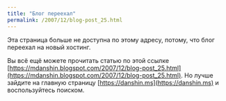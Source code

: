 ```yaml
---
title: "Блог переехал"
permalink: /2007/12/blog-post_25.html
---
```

Эта страница больше не доступна по этому адресу, потому, что блог переехал на новый хостинг.

Вы всё ещё можете прочитать статью по этой ссылке [https://mdanshin.blogspot.com/2007/12/blog-post_25.html](https://mdanshin.blogspot.com/2007/12/blog-post_25.html). Но лучше зайдите на главную страницу [https://danshin.ms](https://danshin.ms) и воспользуйтесь поиском.